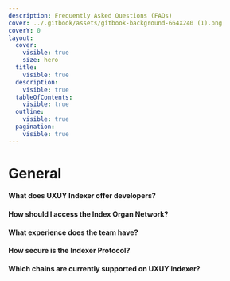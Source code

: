 ```yaml
---
description: Frequently Asked Questions (FAQs)
cover: ../.gitbook/assets/gitbook-background-664X240 (1).png
coverY: 0
layout:
  cover:
    visible: true
    size: hero
  title:
    visible: true
  description:
    visible: true
  tableOfContents:
    visible: true
  outline:
    visible: true
  pagination:
    visible: true
---
```


# General

#### **What does UXUY Indexer offer developers?**



#### How should I access the Index Organ Network?





#### **What experience does the team have?**



#### **How secure is the Indexer Protocol?**



#### **Which chains are currently supported on UXUY Indexer?**











